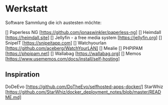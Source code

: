 # Werkstatt
Software Sammlung die ich austesten möchte:

[] Paperless NG [https://github.com/jonaswinkler/paperless-ng]
[] Heimdall [https://heimdall.site]
[] Jellyfin - a free media system [https://jellyfin.org]
[] SnipeIT [https://snipeitapp.com]
[] Watchyourlan [https://github.com/aceberg/WatchYourLAN] 
[] Mealie
[] PHPIPAM [https://phpipam.net]
[] Wallabag [https://wallabag.org]
[] Memos [https://www.usememos.com/docs/install/self-hosting]

## Inspiration

DoDeEvo [https://github.com/DoTheEvo/selfhosted-apps-docker/]
StarWhiz [https://github.com/StarWhiz/docker_deployment_notes/blob/master/README.md]
